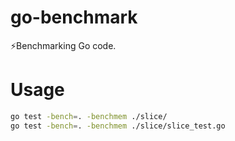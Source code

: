 # go-benchmark
⚡️Benchmarking Go code.

# Usage
```bash
go test -bench=. -benchmem ./slice/
go test -bench=. -benchmem ./slice/slice_test.go
```
